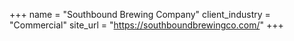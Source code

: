 +++
name = "Southbound Brewing Company"
client_industry = "Commercial"
site_url = "https://southboundbrewingco.com/"
+++